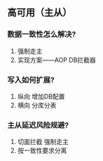 ## 高可用（主从）

### 数据一致性怎么解决?

1. 强制走主
2. 实现方案——AOP DB拦截器

### 写入如何扩展?

1. 纵向  增加DB配置
2. 横向 分库分表

### 主从延迟风险规避?

1. 切面拦截 强制走主
2. 按一致性要求分离